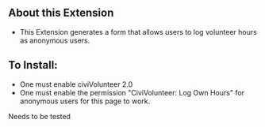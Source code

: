 About this Extension
--------------------
+ This Extension generates a form that allows users to log volunteer hours as anonymous users.

To Install:
----------
+ One must enable civiVolunteer 2.0
+ One must enable the permission "CiviVolunteer: Log Own Hours" for anonymous users for this page to work.

Needs to be tested
